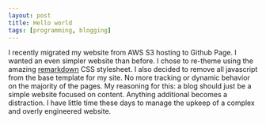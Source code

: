 ```yaml
---
layout: post
title: Hello world
tags: [programming, blogging]
---
```


I recently migrated my website from AWS S3 hosting to Github Page. I wanted an even simpler website than before. I chose to re-theme using the amazing [remarkdown](https://fvsch.github.io/remarkdown/) CSS stylesheet. I also decided to remove all javascript from the base template for my site. No more tracking or dynamic behavior on the majority of the pages. My reasoning for this: a blog should just be a simple website focused on content. Anything additional becomes a distraction. I have little time these days to manage the upkeep of a complex and overly engineered website.
